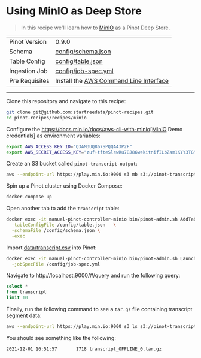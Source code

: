# Using MinIO as Deep Store

> In this recipe we'll learn how to [MinIO](https://docs.min.io/docs/aws-cli-with-minio) as a Pinot Deep Store.

<table>
  <tr>
    <td>Pinot Version</td>
    <td>0.9.0</td>
  </tr>
  <tr>
    <td>Schema</td>
    <td><a href="config/schema.json">config/schema.json</a></td>
  </tr>
    <tr>
    <td>Table Config</td>
    <td><a href="config/table.json">config/table.json</a></td>
  </tr>
      <tr>
    <td>Ingestion Job</td>
    <td><a href="config/job-spec.yml">config/job-spec.yml</a></td>
  </tr>
        <tr>
    <td>Pre Requisites</td>
    <td>Install the <a href="https://aws.amazon.com/cli/">AWS Command Line Interface</a></td>
  </tr>
</table>

***

Clone this repository and navigate to this recipe:

```bash
git clone git@github.com:startreedata/pinot-recipes.git
cd pinot-recipes/recipes/minio
```

Configure the https://docs.min.io/docs/aws-cli-with-minio[MinIO Demo credentials] as environment variables:

```bash
export AWS_ACCESS_KEY_ID="Q3AM3UQ867SPQQA43P2F" 
export AWS_SECRET_ACCESS_KEY="zuf+tfteSlswRu7BJ86wekitnifILbZam1KYY3TG" 
```

Create an S3 bucket called `pinot-transcript-output`:

```bash
aws --endpoint-url https://play.min.io:9000 s3 mb s3://pinot-transcript-output
```

Spin up a Pinot cluster using Docker Compose:

```bash
docker-compose up
```

Open another tab to add the `transcript` table:

```bash
docker exec -it manual-pinot-controller-minio bin/pinot-admin.sh AddTable   \
  -tableConfigFile /config/table.json   \
  -schemaFile /config/schema.json \
  -exec
```

Import [data/transcript.csv](data/transcript.csv) into Pinot:

```bash
docker exec -it manual-pinot-controller-minio bin/pinot-admin.sh LaunchDataIngestionJob \
  -jobSpecFile /config/job-spec.yml
```

Navigate to http://localhost:9000/#/query and run the following query:

```sql
select * 
from transcript 
limit 10
```

Finally, run the following command to see a `tar.gz` file containing transcript segment data:

```bash
aws --endpoint-url https://play.min.io:9000 s3 ls s3://pinot-transcript-output
```

You should see something like the following:

```
2021-12-01 16:51:57       1718 transcript_OFFLINE_0.tar.gz
```
